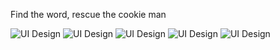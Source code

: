 Find the word, rescue the cookie man

<img src="https://imgur.com/zAratAm" alt="UI Design">
<img src="https://imgur.com/BZM2Uyy" alt="UI Design">
<img src="https://imgur.com/ca15AUL" alt="UI Design">
<img src="https://imgur.com/tHlLee3" alt="UI Design">
<img src="https://imgur.com/B3211Oh" alt="UI Design">



